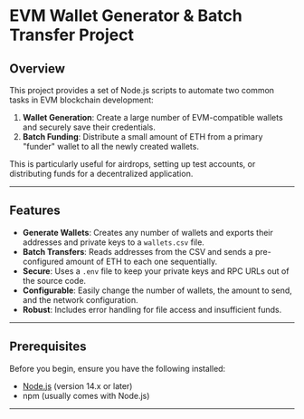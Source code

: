 # EVM Wallet Generator & Batch Transfer Project

## Overview

This project provides a set of Node.js scripts to automate two common tasks in EVM blockchain development:
1.  **Wallet Generation**: Create a large number of EVM-compatible wallets and securely save their credentials.
2.  **Batch Funding**: Distribute a small amount of ETH from a primary "funder" wallet to all the newly created wallets.

This is particularly useful for airdrops, setting up test accounts, or distributing funds for a decentralized application.

---


## Features

-   **Generate Wallets**: Creates any number of wallets and exports their addresses and private keys to a `wallets.csv` file.
-   **Batch Transfers**: Reads addresses from the CSV and sends a pre-configured amount of ETH to each one sequentially.
-   **Secure**: Uses a `.env` file to keep your private keys and RPC URLs out of the source code.
-   **Configurable**: Easily change the number of wallets, the amount to send, and the network configuration.
-   **Robust**: Includes error handling for file access and insufficient funds.

---

## Prerequisites

Before you begin, ensure you have the following installed:
-   [Node.js](https://nodejs.org/) (version 14.x or later)
-   npm (usually comes with Node.js)

---
